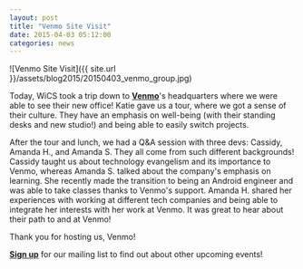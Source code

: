 ```yaml
---
layout: post
title: "Venmo Site Visit"
date: 2015-04-03 05:12:00
categories: news
---
```


![Venmo Site Visit]({{ site.url }}/assets/blog2015/20150403_venmo_group.jpg)

Today, WiCS took a trip down to [**Venmo**][venmo]'s headquarters where we were able to see their new office! Katie gave us a tour, where we got a sense of their culture. They have an emphasis on well-being (with their standing desks and new studio!) and being able to easily switch projects.

After the tour and lunch, we had a Q&A session with three devs: Cassidy, Amanda H., and Amanda S. They all come from such different backgrounds! Cassidy taught us about technology evangelism and its importance to Venmo, whereas Amanda S. talked about the company's emphasis on learning. She recently made the transition to being an Android engineer and was able to take classes thanks to Venmo's support. Amanda H. shared her experiences with working at different tech companies and being able to integrate her interests with her work at Venmo. It was great to hear about their path to and at Venmo!

Thank you for hosting us, Venmo! 

[**Sign up**][mailing list] for our mailing list to find out about other upcoming events!

[mailing list]: http://columbia.us9.list-manage.com/subscribe?u=4c6a1c710f8ab9cce10272368&id=593b5faa43
[venmo]: https://venmo.com/